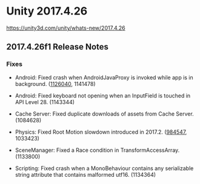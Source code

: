 # Unity 2017.4.26
https://unity3d.com/unity/whats-new/2017.4.26

## 2017.4.26f1 Release Notes


### Fixes
<ul>
<li><p>Android: Fixed crash when AndroidJavaProxy is invoked while app is in background. (<a href="https://issuetracker.unity3d.com/issues/android-app-crashes-when-invoking-java-proxy-while-the-app-is-in-the-background">1126040</a>, 1141478)</p></li>
<li><p>Android: Fixed keyboard not opening when an InputField is touched in API Level 28. (1143344)</p></li>
<li><p>Cache Server: Fixed duplicate downloads of assets from Cache Server. (1084628)</p></li>
<li><p>Physics: Fixed Root Motion slowdown introduced in 2017.2. (<a href="https://issuetracker.unity3d.com/issues/upgrading-project-from-2017-dot-1-to-2017-dot-2-slows-down-root-motion">984547</a>, 1033423)</p></li>
<li><p>SceneManager: Fixed a Race condition in TransformAccessArray. (1133800)</p></li>
<li><p>Scripting: Fixed crash when a MonoBehaviour contains any serializable string attribute that contains malformed utf16. (1134364)</p></li>
</ul>
